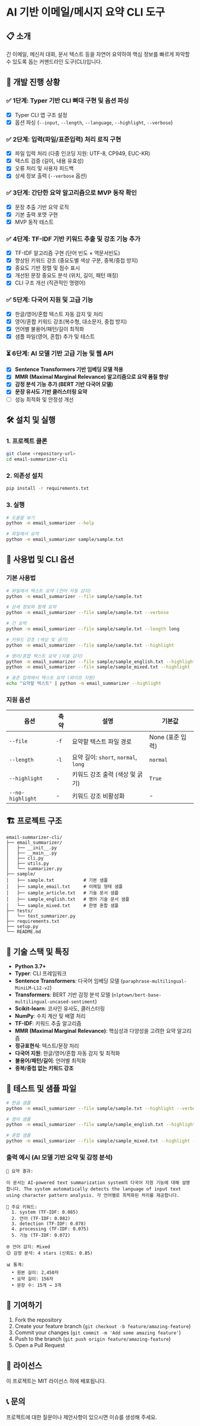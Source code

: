 # AI 기반 이메일/메시지 요약 CLI 도구

## 📋 소개
긴 이메일, 메신저 대화, 문서 텍스트 등을 자연어 요약하여 핵심 정보를 빠르게 파악할 수 있도록 돕는 커맨드라인 도구(CLI)입니다.

## 🚀 개발 진행 상황

### ✅ 1단계: Typer 기반 CLI 뼈대 구현 및 옵션 파싱
- [x] Typer CLI 앱 구조 설정
- [x] 옵션 파싱 (`--input`, `--length`, `--language`, `--highlight`, `--verbose`)

### ✅ 2단계: 입력(파일/표준입력) 처리 로직 구현
- [x] 파일 입력 처리 (다중 인코딩 지원: UTF-8, CP949, EUC-KR)
- [x] 텍스트 검증 (길이, 내용 유효성)
- [x] 오류 처리 및 사용자 피드백
- [x] 상세 정보 출력 (`--verbose` 옵션)

### ✅ 3단계: 간단한 요약 알고리즘으로 MVP 동작 확인
- [x] 문장 추출 기반 요약 로직
- [x] 기본 출력 포맷 구현
- [x] MVP 동작 테스트

### ✅ 4단계: TF-IDF 기반 키워드 추출 및 강조 기능 추가
- [x] TF-IDF 알고리즘 구현 (단어 빈도 × 역문서빈도)
- [x] 향상된 키워드 강조 (중요도별 색상 구분, 중복/중첩 방지)
- [x] 중요도 기반 정렬 및 점수 표시
- [x] 개선된 문장 중요도 분석 (위치, 길이, 패턴 매칭)
- [x] CLI 구조 개선 (직관적인 명령어)

### ✅ 5단계: 다국어 지원 및 고급 기능
- [x] 한글/영어/혼합 텍스트 자동 감지 및 처리
- [x] 영어/혼합 키워드 강조(복수형, 대소문자, 중첩 방지)
- [x] 언어별 불용어/패턴/길이 최적화
- [x] 샘플 파일(영어, 혼합) 추가 및 테스트

### ⏳ 6단계: AI 모델 기반 고급 기능 및 웹 API
- [x] **Sentence Transformers 기반 임베딩 모델 적용**
- [x] **MMR (Maximal Marginal Relevance) 알고리즘으로 요약 품질 향상**
- [x] **감정 분석 기능 추가 (BERT 기반 다국어 모델)**
- [x] **문장 유사도 기반 클러스터링 요약**
- [ ] 성능 최적화 및 안정성 개선

## 🛠️ 설치 및 실행

### 1. 프로젝트 클론
```bash
git clone <repository-url>
cd email-summarizer-cli
```

### 2. 의존성 설치
```bash
pip install -r requirements.txt
```

### 3. 실행
```bash
# 도움말 보기
python -m email_summarizer --help

# 파일에서 요약
python -m email_summarizer sample/sample.txt
```

## 📖 사용법 및 CLI 옵션

### 기본 사용법
```bash
# 파일에서 텍스트 요약 (언어 자동 감지)
python -m email_summarizer --file sample/sample.txt

# 상세 정보와 함께 요약
python -m email_summarizer --file sample/sample.txt --verbose

# 긴 요약
python -m email_summarizer --file sample/sample.txt --length long

# 키워드 강조 (색상 및 굵기)
python -m email_summarizer --file sample/sample.txt --highlight

# 영어/혼합 텍스트 요약 (자동 감지)
python -m email_summarizer --file sample/sample_english.txt --highlight
python -m email_summarizer --file sample/sample_mixed.txt --highlight

# 표준 입력에서 텍스트 요약 (파이프 지원)
echo "요약할 텍스트" | python -m email_summarizer --highlight
```

### 지원 옵션
| 옵션 | 축약 | 설명 | 기본값 |
|------|------|------|--------|
| `--file` | `-f` | 요약할 텍스트 파일 경로 | None (표준 입력) |
| `--length` | `-l` | 요약 길이: `short`, `normal`, `long` | `normal` |
| `--highlight` | - | 키워드 강조 출력 (색상 및 굵기) | `True` |
| `--no-highlight` | - | 키워드 강조 비활성화 | - |

## 🏗️ 프로젝트 구조
```
email-summarizer-cli/
├── email_summarizer/
│   ├── __init__.py
│   ├── __main__.py
│   ├── cli.py
│   ├── utils.py
│   └── summarizer.py
├── sample/
│   ├── sample.txt           # 기본 샘플
│   ├── sample_email.txt     # 이메일 형태 샘플
│   ├── sample_article.txt   # 기술 문서 샘플
│   ├── sample_english.txt   # 영어 기술 문서 샘플
│   └── sample_mixed.txt     # 한영 혼합 샘플
├── tests/
│   └── test_summarizer.py
├── requirements.txt
├── setup.py
└── README.md
```

## 🔧 기술 스택 및 특징
- **Python 3.7+**
- **Typer**: CLI 프레임워크
- **Sentence Transformers**: 다국어 임베딩 모델 (`paraphrase-multilingual-MiniLM-L12-v2`)
- **Transformers**: BERT 기반 감정 분석 모델 (`nlptown/bert-base-multilingual-uncased-sentiment`)
- **Scikit-learn**: 코사인 유사도, 클러스터링
- **NumPy**: 수치 계산 및 배열 처리
- **TF-IDF**: 키워드 추출 알고리즘
- **MMR (Maximal Marginal Relevance)**: 핵심성과 다양성을 고려한 요약 알고리즘
- **정규표현식**: 텍스트/문장 처리
- **다국어 지원**: 한글/영어/혼합 자동 감지 및 최적화
- **불용어/패턴/길이**: 언어별 최적화
- **중복/중첩 없는 키워드 강조**

## 🧪 테스트 및 샘플 파일
```bash
# 한글 샘플
python -m email_summarizer --file sample/sample.txt --highlight --verbose

# 영어 샘플
python -m email_summarizer --file sample/sample_english.txt --highlight --verbose

# 혼합 샘플
python -m email_summarizer --file sample/sample_mixed.txt --highlight --verbose
```

### 출력 예시 (AI 모델 기반 요약 및 감정 분석)
```
📝 요약 결과:

이 문서는 AI-powered text summarization system의 다국어 지원 기능에 대해 설명합니다. The system automatically detects the language of input text using character pattern analysis. 각 언어별로 최적화된 처리를 제공합니다.

🔑 주요 키워드:
  1. system (TF-IDF: 0.085)
  2. 언어 (TF-IDF: 0.082)
  3. detection (TF-IDF: 0.078)
  4. processing (TF-IDF: 0.075)
  5. 기능 (TF-IDF: 0.072)

🌐 언어 감지: Mixed
😊 감정 분석: 4 stars (신뢰도: 0.85)

📊 통계:
  • 원본 길이: 2,450자
  • 요약 길이: 156자
  • 문장 수: 15개 → 3개
```

## 🤝 기여하기
1. Fork the repository
2. Create your feature branch (`git checkout -b feature/amazing-feature`)
3. Commit your changes (`git commit -m 'Add some amazing feature'`)
4. Push to the branch (`git push origin feature/amazing-feature`)
5. Open a Pull Request

## 📝 라이선스
이 프로젝트는 MIT 라이선스 하에 배포됩니다.

## 📞 문의
프로젝트에 대한 질문이나 제안사항이 있으시면 이슈를 생성해 주세요.